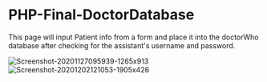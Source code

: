 # PHP-Final-DoctorDatabase
This page will input Patient info from a form and place it into the doctorWho database after checking for the assistant's username and password.

![Screenshot-20201127095939-1265x913](https://user-images.githubusercontent.com/66338305/123987229-027c7f00-d995-11eb-9ea9-cb5a3d04912f.png)
![Screenshot-20201202121053-1905x426](https://user-images.githubusercontent.com/66338305/123987266-09a38d00-d995-11eb-9d90-549801d064ea.png)
